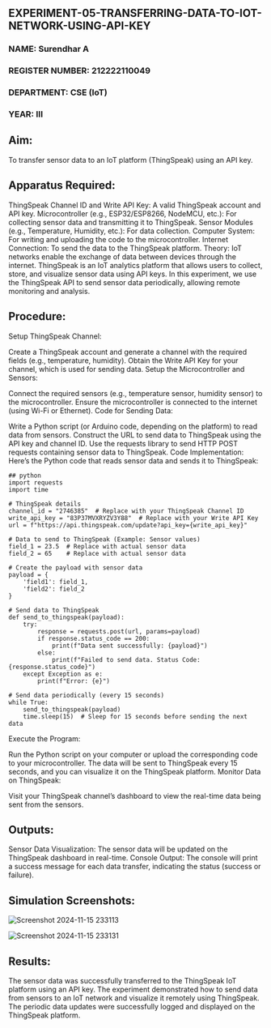 ## EXPERIMENT-05-TRANSFERRING-DATA-TO-IOT-NETWORK-USING-API-KEY
### NAME: Surendhar A
### REGISTER NUMBER: 212222110049
### DEPARTMENT: CSE (IoT)
### YEAR: III

## Aim:
To transfer sensor data to an IoT platform (ThingSpeak) using an API key.

## Apparatus Required:
ThingSpeak Channel ID and Write API Key: A valid ThingSpeak account and API key.
Microcontroller (e.g., ESP32/ESP8266, NodeMCU, etc.): For collecting sensor data and transmitting it to ThingSpeak.
Sensor Modules (e.g., Temperature, Humidity, etc.): For data collection.
Computer System: For writing and uploading the code to the microcontroller.
Internet Connection: To send the data to the ThingSpeak platform.
Theory:
IoT networks enable the exchange of data between devices through the internet. ThingSpeak is an IoT analytics platform that allows users to collect, store, and visualize sensor data using API keys. In this experiment, we use the ThingSpeak API to send sensor data periodically, allowing remote monitoring and analysis.

## Procedure:
Setup ThingSpeak Channel:

Create a ThingSpeak account and generate a channel with the required fields (e.g., temperature, humidity).
Obtain the Write API Key for your channel, which is used for sending data.
Setup the Microcontroller and Sensors:

Connect the required sensors (e.g., temperature sensor, humidity sensor) to the microcontroller.
Ensure the microcontroller is connected to the internet (using Wi-Fi or Ethernet).
Code for Sending Data:

Write a Python script (or Arduino code, depending on the platform) to read data from sensors.
Construct the URL to send data to ThingSpeak using the API key and channel ID.
Use the requests library to send HTTP POST requests containing sensor data to ThingSpeak.
Code Implementation: Here’s the Python code that reads sensor data and sends it to ThingSpeak:

```
## python
import requests
import time

# ThingSpeak details
channel_id = "2746385"  # Replace with your ThingSpeak Channel ID
write_api_key = "83P37MVXRYZV3Y88"  # Replace with your Write API Key
url = f"https://api.thingspeak.com/update?api_key={write_api_key}"

# Data to send to ThingSpeak (Example: Sensor values)
field_1 = 23.5  # Replace with actual sensor data
field_2 = 65    # Replace with actual sensor data

# Create the payload with sensor data
payload = {
    'field1': field_1,
    'field2': field_2
}

# Send data to ThingSpeak
def send_to_thingspeak(payload):
    try:
        response = requests.post(url, params=payload)
        if response.status_code == 200:
            print(f"Data sent successfully: {payload}")
        else:
            print(f"Failed to send data. Status Code: {response.status_code}")
    except Exception as e:
        print(f"Error: {e}")

# Send data periodically (every 15 seconds)
while True:
    send_to_thingspeak(payload)
    time.sleep(15)  # Sleep for 15 seconds before sending the next data
```
    
Execute the Program:

Run the Python script on your computer or upload the corresponding code to your microcontroller.
The data will be sent to ThingSpeak every 15 seconds, and you can visualize it on the ThingSpeak platform.
Monitor Data on ThingSpeak:

Visit your ThingSpeak channel’s dashboard to view the real-time data being sent from the sensors.
## Outputs:
Sensor Data Visualization: The sensor data will be updated on the ThingSpeak dashboard in real-time.
Console Output: The console will print a success message for each data transfer, indicating the status (success or failure).
## Simulation Screenshots:
![Screenshot 2024-11-15 233113](https://github.com/user-attachments/assets/d2a73f4b-8f7e-4e1f-ac3e-7313a5c17637)

![Screenshot 2024-11-15 233131](https://github.com/user-attachments/assets/c1f72a54-1c44-4abe-9fcb-d2ec2cad1792)

## Results:
The sensor data was successfully transferred to the ThingSpeak IoT platform using an API key. The experiment demonstrated how to send data from sensors to an IoT network and visualize it remotely using ThingSpeak. The periodic data updates were successfully logged and displayed on the ThingSpeak platform.
